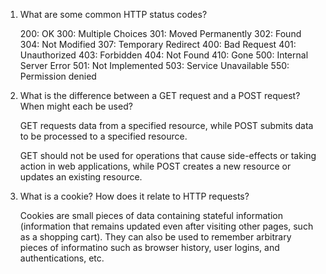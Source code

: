 
1.  What are some common HTTP status codes?

	200: OK
	300: Multiple Choices
	301: Moved Permanently
	302: Found
	304: Not Modified
	307: Temporary Redirect
	400: Bad Request
	401: Unauthorized
	403: Forbidden
	404: Not Found
	410: Gone
	500: Internal Server Error
	501: Not Implemented
	503: Service Unavailable
	550: Permission denied



2.  What is the difference between a GET request and a POST request?  When might each be used?

	GET requests data from a specified resource, while POST submits data to be processed to a specified resource.

	GET should not be used for operations that cause side-effects or taking action in web applications, while POST creates a new resource or updates an existing resource.



3.  What is a cookie?  How does it relate to HTTP requests?

	Cookies are small pieces of data containing stateful information (information that remains updated even after visiting other pages, such as a shopping cart).  They can also be used to remember arbitrary pieces of informatino such as browser history, user logins, and authentications, etc.